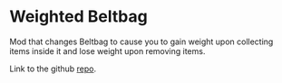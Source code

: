 # Weighted Beltbag


Mod that changes Beltbag to cause you to gain weight upon collecting items inside it and lose weight upon removing items.

Link to the github [repo](https://github.com/bluexephops/Weighted-Belt-Bag).
